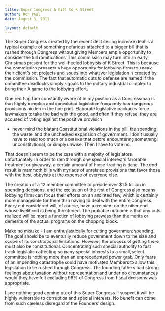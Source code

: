 ```yaml
---
title: Super Congress A Gift to K Street
author: Ron Paul
date: August 8, 2011

layout: default
---
```


The Super Congress created by the recent debt ceiling increase deal is
a typical example of something nefarious attached to a bigger bill that
is rushed through Congress without giving Members ample opportunity to
consider the full ramifications. This commission may turn into an early
Christmas present for the well-heeled lobbyists of K Street. This is
because the commission presents a huge opportunity for lobbying firms
to sneak their client's pet projects and issues into whatever
legislation is created by the commission. The fact that automatic cuts
to defense are named if the committee deadlocks simply signals to the
military industrial complex to bring their A game to the lobbying
effort.

One red flag I am constantly aware of in my position as a Congressman
is that highly complex and convoluted legislation frequently has
dangerous provisions hidden in the fine print. Elaborate legislative
packages force lawmakers to take the bad with the good, and often if
they refuse, they are accused of voting against the positive provision
- never mind the blatant Constitutional violations in the bill, the
spending, the waste, and the unchecked expansion of government. I don't
usually have to read too much of a bill like that before encountering
something unconstitutional, or simply unwise. Then I have to vote no.

That doesn't seem to be the case with a majority of legislators,
unfortunately. In order to ram through one special interest's favorable
treatment or giveaway, a certain amount of horse-trading is done. The
end result is mammoth bills with myriads of unrelated provisions that
favor those with the best lobbyists at the expense of everyone else.

The creation of a 12 member committee to preside over \$1.5 trillion in
spending decisions, and the exclusion of the rest of Congress also
means lobbying firms can focus their efforts on an anointed few, which
is certainly more manageable for them than having to deal with the
entire Congress. Every cut considered will, of course, have a recipient
on the other end whose livelihood is being threatened. The probable
outcome is that any cuts realized will be more a function of lobbying
prowess than the merits or demerits of the actual programs on the
chopping block.

Make no mistake - I am enthusiastically for cutting government
spending. The goal should be to eventually reduce government down to
the size and scope of its constitutional limitations. However, the
process of getting there must also be constitutional. Concentrating
such special authority to fast track legislation affecting so many
special interests to a small, select committee is nothing more than an
unprecedented power grab. Only fears of an impending catastrophe could
have motivated Members to allow this legislation to be rushed through
Congress. The founding fathers had strong feelings about taxation
without representation and under no circumstances would they have felt
excluding 98% of Congress from fiscal decisions was appropriate.

I see nothing good coming out of this Super Congress. I suspect it will
be highly vulnerable to corruption and special interests. No benefit
can come from such careless disregard of the Founders' design.

